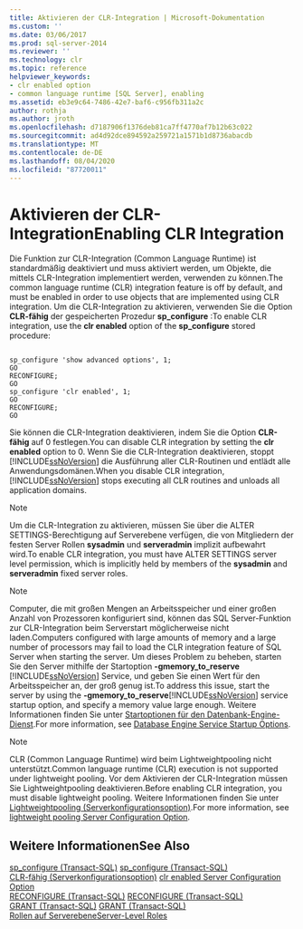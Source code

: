 ```yaml
---
title: Aktivieren der CLR-Integration | Microsoft-Dokumentation
ms.custom: ''
ms.date: 03/06/2017
ms.prod: sql-server-2014
ms.reviewer: ''
ms.technology: clr
ms.topic: reference
helpviewer_keywords:
- clr enabled option
- common language runtime [SQL Server], enabling
ms.assetid: eb3e9c64-7486-42e7-baf6-c956fb311a2c
author: rothja
ms.author: jroth
ms.openlocfilehash: d7187906f1376deb81ca7ff4770af7b12b63c022
ms.sourcegitcommit: ad4d92dce894592a259721a1571b1d8736abacdb
ms.translationtype: MT
ms.contentlocale: de-DE
ms.lasthandoff: 08/04/2020
ms.locfileid: "87720011"
---
```

# <a name="enabling-clr-integration"></a><span data-ttu-id="4ee37-102">Aktivieren der CLR-Integration</span><span class="sxs-lookup"><span data-stu-id="4ee37-102">Enabling CLR Integration</span></span>
  <span data-ttu-id="4ee37-103">Die Funktion zur CLR-Integration (Common Language Runtime) ist standardmäßig deaktiviert und muss aktiviert werden, um Objekte, die mittels CLR-Integration implementiert werden, verwenden zu können.</span><span class="sxs-lookup"><span data-stu-id="4ee37-103">The common language runtime (CLR) integration feature is off by default, and must be enabled in order to use objects that are implemented using CLR integration.</span></span> <span data-ttu-id="4ee37-104">Um die CLR-Integration zu aktivieren, verwenden Sie die Option **CLR-fähig** der gespeicherten Prozedur **sp_configure** :</span><span class="sxs-lookup"><span data-stu-id="4ee37-104">To enable CLR integration, use the **clr enabled** option of the **sp_configure** stored procedure:</span></span>  
  
```  
  
sp_configure 'show advanced options', 1;  
GO  
RECONFIGURE;  
GO  
sp_configure 'clr enabled', 1;  
GO  
RECONFIGURE;  
GO  
```  
  
 <span data-ttu-id="4ee37-105">Sie können die CLR-Integration deaktivieren, indem Sie die Option **CLR-fähig** auf 0 festlegen.</span><span class="sxs-lookup"><span data-stu-id="4ee37-105">You can disable CLR integration by setting the **clr enabled** option to 0.</span></span> <span data-ttu-id="4ee37-106">Wenn Sie die CLR-Integration deaktivieren, stoppt [!INCLUDE[ssNoVersion](../../../includes/ssnoversion-md.md)] die Ausführung aller CLR-Routinen und entlädt alle Anwendungsdomänen.</span><span class="sxs-lookup"><span data-stu-id="4ee37-106">When you disable CLR integration, [!INCLUDE[ssNoVersion](../../../includes/ssnoversion-md.md)] stops executing all CLR routines and unloads all application domains.</span></span>  
  
> [!NOTE]  
>  <span data-ttu-id="4ee37-107">Um die CLR-Integration zu aktivieren, müssen Sie über die ALTER SETTINGS-Berechtigung auf Serverebene verfügen, die von Mitgliedern der festen Server Rollen **sysadmin** und **serveradmin** implizit aufbewahrt wird.</span><span class="sxs-lookup"><span data-stu-id="4ee37-107">To enable CLR integration, you must have ALTER SETTINGS server level permission, which is implicitly held by members of the **sysadmin** and **serveradmin** fixed server roles.</span></span>  
  
> [!NOTE]  
>  <span data-ttu-id="4ee37-108">Computer, die mit großen Mengen an Arbeitsspeicher und einer großen Anzahl von Prozessoren konfiguriert sind, können das SQL Server-Funktion zur CLR-Integration beim Serverstart möglicherweise nicht laden.</span><span class="sxs-lookup"><span data-stu-id="4ee37-108">Computers configured with large amounts of memory and a large number of processors may fail to load the CLR integration feature of SQL Server when starting the server.</span></span> <span data-ttu-id="4ee37-109">Um dieses Problem zu beheben, starten Sie den Server mithilfe der Startoption **-gmemory_to_reserve** [!INCLUDE[ssNoVersion](../../../includes/ssnoversion-md.md)] Service, und geben Sie einen Wert für den Arbeitsspeicher an, der groß genug ist.</span><span class="sxs-lookup"><span data-stu-id="4ee37-109">To address this issue, start the server by using the **-gmemory_to_reserve**[!INCLUDE[ssNoVersion](../../../includes/ssnoversion-md.md)] service startup option, and specify a memory value large enough.</span></span> <span data-ttu-id="4ee37-110">Weitere Informationen finden Sie unter [Startoptionen für den Datenbank-Engine-Dienst](../../database-engine/configure-windows/database-engine-service-startup-options.md).</span><span class="sxs-lookup"><span data-stu-id="4ee37-110">For more information, see [Database Engine Service Startup Options](../../database-engine/configure-windows/database-engine-service-startup-options.md).</span></span>  
  
> [!NOTE]  
>  <span data-ttu-id="4ee37-111">CLR (Common Language Runtime) wird beim Lightweightpooling nicht unterstützt.</span><span class="sxs-lookup"><span data-stu-id="4ee37-111">Common language runtime (CLR) execution is not supported under lightweight pooling.</span></span> <span data-ttu-id="4ee37-112">Vor dem Aktivieren der CLR-Integration müssen Sie Lightweightpooling deaktivieren.</span><span class="sxs-lookup"><span data-stu-id="4ee37-112">Before enabling CLR integration, you must disable lightweight pooling.</span></span> <span data-ttu-id="4ee37-113">Weitere Informationen finden Sie unter [Lightweightpooling (Serverkonfigurationsoption)](../../database-engine/configure-windows/lightweight-pooling-server-configuration-option.md).</span><span class="sxs-lookup"><span data-stu-id="4ee37-113">For more information, see [lightweight pooling Server Configuration Option](../../database-engine/configure-windows/lightweight-pooling-server-configuration-option.md).</span></span>  
  
## <a name="see-also"></a><span data-ttu-id="4ee37-114">Weitere Informationen</span><span class="sxs-lookup"><span data-stu-id="4ee37-114">See Also</span></span>  
 <span data-ttu-id="4ee37-115">[sp_configure &#40;Transact-SQL&#41;](/sql/relational-databases/system-stored-procedures/sp-configure-transact-sql) </span><span class="sxs-lookup"><span data-stu-id="4ee37-115">[sp_configure &#40;Transact-SQL&#41;](/sql/relational-databases/system-stored-procedures/sp-configure-transact-sql) </span></span>  
 <span data-ttu-id="4ee37-116">[CLR-fähig (Serverkonfigurationsoption)](../../database-engine/configure-windows/clr-enabled-server-configuration-option.md) </span><span class="sxs-lookup"><span data-stu-id="4ee37-116">[clr enabled Server Configuration Option](../../database-engine/configure-windows/clr-enabled-server-configuration-option.md) </span></span>  
 <span data-ttu-id="4ee37-117">[RECONFIGURE &#40;Transact-SQL&#41;](/sql/t-sql/language-elements/reconfigure-transact-sql) </span><span class="sxs-lookup"><span data-stu-id="4ee37-117">[RECONFIGURE &#40;Transact-SQL&#41;](/sql/t-sql/language-elements/reconfigure-transact-sql) </span></span>  
 <span data-ttu-id="4ee37-118">[GRANT &#40;Transact-SQL&#41;](/sql/t-sql/statements/grant-transact-sql) </span><span class="sxs-lookup"><span data-stu-id="4ee37-118">[GRANT &#40;Transact-SQL&#41;](/sql/t-sql/statements/grant-transact-sql) </span></span>  
 [<span data-ttu-id="4ee37-119">Rollen auf Serverebene</span><span class="sxs-lookup"><span data-stu-id="4ee37-119">Server-Level Roles</span></span>](../security/authentication-access/server-level-roles.md)  
  
  

